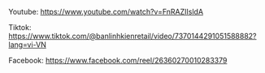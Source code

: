 Youtube: https://www.youtube.com/watch?v=FnRAZIIsldA

Tiktok: https://www.tiktok.com/@banlinhkienretail/video/7370144291051588882?lang=vi-VN

Facebook: https://www.facebook.com/reel/26360270010283379